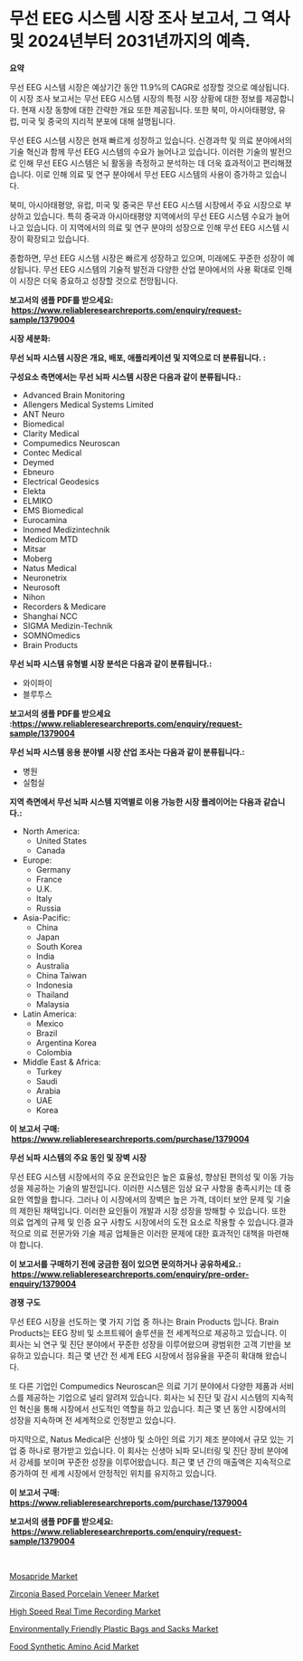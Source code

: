 <p><h1>무선 EEG 시스템 시장 조사 보고서, 그 역사 및 2024년부터 2031년까지의 예측.</h1></p><p><strong>요약</strong></p>
<p><p>무선 EEG 시스템 시장은 예상기간 동안 11.9%의 CAGR로 성장할 것으로 예상됩니다. 이 시장 조사 보고서는 무선 EEG 시스템 시장의 특정 시장 상황에 대한 정보를 제공합니다. 현재 시장 동향에 대한 간략한 개요 또한 제공됩니다. 또한 북미, 아시아태평양, 유럽, 미국 및 중국의 지리적 분포에 대해 설명됩니다.</p><p>무선 EEG 시스템 시장은 현재 빠르게 성장하고 있습니다. 신경과학 및 의료 분야에서의 기술 혁신과 함께 무선 EEG 시스템의 수요가 늘어나고 있습니다. 이러한 기술의 발전으로 인해 무선 EEG 시스템은 뇌 활동을 측정하고 분석하는 데 더욱 효과적이고 편리해졌습니다. 이로 인해 의료 및 연구 분야에서 무선 EEG 시스템의 사용이 증가하고 있습니다.</p><p>북미, 아시아태평양, 유럽, 미국 및 중국은 무선 EEG 시스템 시장에서 주요 시장으로 부상하고 있습니다. 특히 중국과 아시아태평양 지역에서의 무선 EEG 시스템 수요가 늘어나고 있습니다. 이 지역에서의 의료 및 연구 분야의 성장으로 인해 무선 EEG 시스템 시장이 확장되고 있습니다.</p><p>종합하면, 무선 EEG 시스템 시장은 빠르게 성장하고 있으며, 미래에도 꾸준한 성장이 예상됩니다. 무선 EEG 시스템의 기술적 발전과 다양한 산업 분야에서의 사용 확대로 인해 이 시장은 더욱 중요하고 성장할 것으로 전망됩니다.</p></p>
<p><strong>보고서의 샘플 PDF를 받으세요: &nbsp;<a href="https://www.reliableresearchreports.com/enquiry/request-sample/1379004">https://www.reliableresearchreports.com/enquiry/request-sample/1379004</a></strong></p>
<p><strong>시장 세분화:</strong></p>
<p><strong> 무선 뇌파 시스템 시장은 개요, 배포, 애플리케이션 및 지역으로 더 분류됩니다. :</strong></p>
<p><strong>구성요소 측면에서는 무선 뇌파 시스템 시장은 다음과 같이 분류됩니다.:</strong></p>
<p><ul><li>Advanced Brain Monitoring</li><li>Allengers Medical Systems Limited</li><li>ANT Neuro</li><li>Biomedical</li><li>Clarity Medical</li><li>Compumedics Neuroscan</li><li>Contec Medical</li><li>Deymed</li><li>Ebneuro</li><li>Electrical Geodesics</li><li>Elekta</li><li>ELMIKO</li><li>EMS Biomedical</li><li>Eurocamina</li><li>Inomed Medizintechnik</li><li>Medicom MTD</li><li>Mitsar</li><li>Moberg</li><li>Natus Medical</li><li>Neuronetrix</li><li>Neurosoft</li><li>Nihon</li><li>Recorders & Medicare</li><li>Shanghai NCC</li><li>SIGMA Medizin-Technik</li><li>SOMNOmedics</li><li>Brain Products</li></ul></p>
<p><strong> 무선 뇌파 시스템 유형별 시장 분석은 다음과 같이 분류됩니다.:</strong></p>
<p><ul><li>와이파이</li><li>블루투스</li></ul></p>
<p><strong>보고서의 샘플 PDF를 받으세요 :<a href="https://www.reliableresearchreports.com/enquiry/request-sample/1379004">https://www.reliableresearchreports.com/enquiry/request-sample/1379004</a></strong></p>
<p><strong> 무선 뇌파 시스템 응용 분야별 시장 산업 조사는 다음과 같이 분류됩니다.:</strong></p>
<p><ul><li>병원</li><li>실험실</li></ul></p>
<p><strong>지역 측면에서 무선 뇌파 시스템 지역별로 이용 가능한 시장 플레이어는 다음과 같습니다.:</strong></p>
<p><ul>
    <li>
        North America:
        <ul>
            <li>United States</li>
            <li>Canada</li>
        </ul>
    </li>
    <li>
        Europe:
        <ul>
            <li>Germany</li>
            <li>France</li>
            <li>U.K.</li>
            <li>Italy</li>
            <li>Russia</li>
        </ul>
    </li>
    <li>
        Asia-Pacific:
        <ul>
            <li>China</li>
            <li>Japan</li>
            <li>South Korea</li>
            <li>India</li>
            <li>Australia</li>
            <li>China Taiwan</li>
            <li>Indonesia</li>
            <li>Thailand</li>
            <li>Malaysia</li>
        </ul>
    </li>
    <li>
        Latin America:
        <ul>
            <li>Mexico</li>
            <li>Brazil</li>
            <li>Argentina Korea</li>
            <li>Colombia</li>
        </ul>
    </li>
    <li>
        Middle East & Africa:
        <ul>
            <li>Turkey</li>
            <li>Saudi</li>
            <li>Arabia</li>
            <li>UAE</li>
            <li>Korea</li>
        </ul>
    </li>
    </ul></p>
<p><strong>이 보고서 구매: &nbsp;<a href="https://www.reliableresearchreports.com/purchase/1379004">https://www.reliableresearchreports.com/purchase/1379004</a></strong></p>
<p><strong>무선 뇌파 시스템의 주요 동인 및 장벽 시장</strong></p>
<p><p>무선 EEG 시스템 시장에서의 주요 운전요인은 높은 효율성, 향상된 편의성 및 이동 가능성을 제공하는 기술의 발전입니다. 이러한 시스템은 임상 요구 사항을 충족시키는 데 중요한 역할을 합니다. 그러나 이 시장에서의 장벽은 높은 가격, 데이터 보안 문제 및 기술의 제한된 채택입니다. 이러한 요인들이 개발과 시장 성장을 방해할 수 있습니다. 또한 의료 업계의 규제 및 인증 요구 사항도 시장에서의 도전 요소로 작용할 수 있습니다.결과적으로 의료 전문가와 기술 제공 업체들은 이러한 문제에 대한 효과적인 대책을 마련해야 합니다.</p></p>
<p><strong>이 보고서를 구매하기 전에 궁금한 점이 있으면 문의하거나 공유하세요.: &nbsp;<a href="https://www.reliableresearchreports.com/enquiry/pre-order-enquiry/1379004">https://www.reliableresearchreports.com/enquiry/pre-order-enquiry/1379004</a></strong></p>
<p><strong>경쟁 구도</strong></p>
<p><p>무선 EEG 시장을 선도하는 몇 가지 기업 중 하나는 Brain Products 입니다. Brain Products는 EEG 장비 및 소프트웨어 솔루션을 전 세계적으로 제공하고 있습니다. 이 회사는 뇌 연구 및 진단 분야에서 꾸준한 성장을 이루어왔으며 광범위한 고객 기반을 보유하고 있습니다. 최근 몇 년간 전 세계 EEG 시장에서 점유율을 꾸준히 확대해 왔습니다.</p><p>또 다른 기업인 Compumedics Neuroscan은 의료 기기 분야에서 다양한 제품과 서비스를 제공하는 기업으로 널리 알려져 있습니다. 회사는 뇌 진단 및 감시 시스템의 지속적인 혁신을 통해 시장에서 선도적인 역할을 하고 있습니다. 최근 몇 년 동안 시장에서의 성장을 지속하며 전 세계적으로 인정받고 있습니다.</p><p>마지막으로, Natus Medical은 신생아 및 소아인 의료 기기 제조 분야에서 규모 있는 기업 중 하나로 평가받고 있습니다. 이 회사는 신생아 뇌파 모니터링 및 진단 장비 분야에서 강세를 보이며 꾸준한 성장을 이루어왔습니다. 최근 몇 년 간의 매출액은 지속적으로 증가하여 전 세계 시장에서 안정적인 위치를 유지하고 있습니다.</p></p>
<p><strong>이 보고서 구매: &nbsp; <a href="https://www.reliableresearchreports.com/purchase/1379004">https://www.reliableresearchreports.com/purchase/1379004</a></strong></p>
<p><strong>보고서의 샘플 PDF를 받으세요: &nbsp;<a href="https://www.reliableresearchreports.com/enquiry/request-sample/1379004">https://www.reliableresearchreports.com/enquiry/request-sample/1379004</a></strong><strong></strong></p>
<p>&nbsp;</p>
<p><p><a href="https://issuu.com/reportprime-2/docs/mosapride-market-size-2030.pptx">Mosapride Market</a></p><p><a href="https://flame-sidecar-702.notion.site/Zirconia-Based-Porcelain-Veneer-Market-Size-Furnishes-Valuable-Information-Encompassing-Market-Share-af0f23f4efe04b86ab735417083132ea">Zirconia Based Porcelain Veneer Market</a></p><p><a href="https://issuu.com/reportprime-2/docs/high-speed-real-time-recording-market-size-2030.pp">High Speed Real Time Recording Market</a></p><p><a href="https://github.com/ashepherd82/Market-Research-Report-List-3/blob/main/environmentally-friendly-plastic-bags-and-sacks-market.md">Environmentally Friendly Plastic Bags and Sacks Market</a></p><p><a href="https://view.publitas.com/reportprime-1/decoding-the-food-synthetic-amino-acid-market-a-deep-dive-into-the-latest-market-trends-market-segmentation-and-competitive-analysis/">Food Synthetic Amino Acid Market</a></p></p>